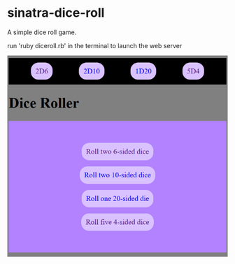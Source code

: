 # sinatra-dice-roll

A simple dice roll game.

run 'ruby diceroll.rb' in the terminal to launch the web server


<img src="diceroll.png" alt="dice roll image" size="100%">
